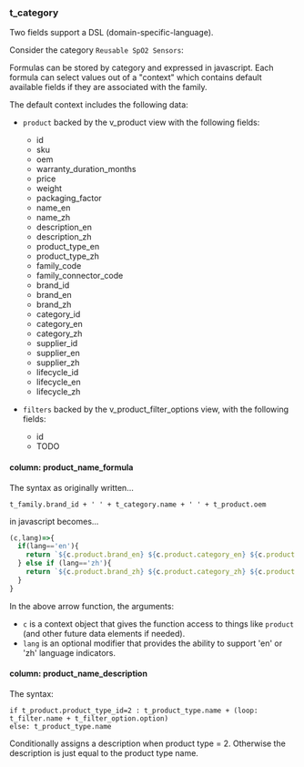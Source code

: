 ### t_category

Two fields support a DSL (domain-specific-language).

Consider the category `Reusable SpO2 Sensors`:

Formulas can be stored by category and expressed in javascript. Each formula can select values out of a "context" which contains default available fields if they are associated with the family. 

The default context includes the following data:
* `product` backed by the v_product view with the following fields:
  * id
  * sku
  * oem
  * warranty_duration_months
  * price
  * weight
  * packaging_factor
  * name_en
  * name_zh
  * description_en
  * description_zh
  * product_type_en
  * product_type_zh
  * family_code
  * family_connector_code
  * brand_id
  * brand_en
  * brand_zh
  * category_id
  * category_en
  * category_zh
  * supplier_id
  * supplier_en
  * supplier_zh
  * lifecycle_id
  * lifecycle_en
  * lifecycle_zh

* `filters` backed by the v_product_filter_options view, with the following fields:
  * id 
  * TODO 


#### column: product_name_formula
The syntax as originally written...

```
t_family.brand_id + ' ' + t_category.name + ' ' + t_product.oem
```

in javascript becomes...
```javascript
(c,lang)=>{
  if(lang=='en'){
    return `${c.product.brand_en} ${c.product.category_en} ${c.product.oem}`;
  } else if (lang=='zh'){
    return `${c.product.brand_zh} ${c.product.category_zh} ${c.product.oem}`;
  }
}

```
In the above arrow function, the arguments:
* `c` is a context object that gives the function access to things like `product` (and other future data elements if needed).
* `lang` is an optional modifier that provides the ability to support 'en' or 'zh' language indicators.

#### column: product_name_description
The syntax: 

```
if t_product.product_type_id=2 : t_product_type.name + (loop: t_filter.name + t_filter_option.option)
else: t_product_type.name
```

Conditionally assigns a description when product type = 2. Otherwise the description is just equal to the product type name.